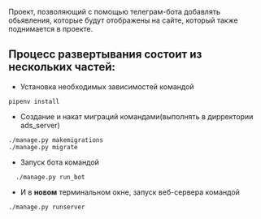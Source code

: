 Проект, позволяющий с помощью телеграм-бота добавлять обьявления, которые будут отображены на сайте,
который также поднимается в проекте.

Процесс развертывания состоит из нескольких частей:
-
- Установка необходимых зависимостей командой 
```
pipenv install
```
- Создание и накат миграций командами(выполнять в дирректории ads_server)
```
./manage.py makemigrations
./manage.py migrate
```
- Запуск бота командой
```
  ./manage.py run_bot
```
- И в **новом** терминальном окне, запуск веб-сервера командой
```
./manage.py runserver
```